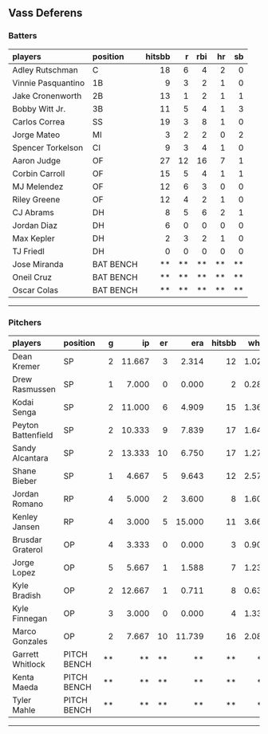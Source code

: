 ## Vass Deferens

### Batters

 
|players            |position  | hitsbb|  r| rbi| hr| sb| 
|:------------------|:---------|------:|--:|---:|--:|--:| 
|Adley Rutschman    |C         |     18|  6|   4|  2|  0| 
|Vinnie Pasquantino |1B        |      9|  3|   2|  1|  0| 
|Jake Cronenworth   |2B        |     13|  1|   2|  1|  1| 
|Bobby Witt Jr.     |3B        |     11|  5|   4|  1|  3| 
|Carlos Correa      |SS        |     19|  3|   8|  1|  0| 
|Jorge Mateo        |MI        |      3|  2|   2|  0|  2| 
|Spencer Torkelson  |CI        |      9|  3|   4|  1|  0| 
|Aaron Judge        |OF        |     27| 12|  16|  7|  1| 
|Corbin Carroll     |OF        |     15|  5|   4|  1|  1| 
|MJ Melendez        |OF        |     12|  6|   3|  0|  0| 
|Riley Greene       |OF        |     12|  4|   2|  1|  0| 
|CJ Abrams          |DH        |      8|  5|   6|  2|  1| 
|Jordan Diaz        |DH        |      6|  0|   0|  0|  0| 
|Max Kepler         |DH        |      2|  3|   2|  1|  0| 
|TJ Friedl          |DH        |      0|  0|   0|  0|  0| 
|Jose Miranda       |BAT BENCH |     **| **|  **| **| **| 
|Oneil Cruz         |BAT BENCH |     **| **|  **| **| **| 
|Oscar Colas        |BAT BENCH |     **| **|  **| **| **| 


* * *

### Pitchers

 
|players            |position    |  g|     ip| er|    era| hitsbb|  whip| so|  w| sv| 
|:------------------|:-----------|--:|------:|--:|------:|------:|-----:|--:|--:|--:| 
|Dean Kremer        |SP          |  2| 11.667|  3|  2.314|     12| 1.029|  8|  2|  0| 
|Drew Rasmussen     |SP          |  1|  7.000|  0|  0.000|      2| 0.286|  7|  1|  0| 
|Kodai Senga        |SP          |  2| 11.000|  6|  4.909|     15| 1.364| 19|  0|  0| 
|Peyton Battenfield |SP          |  2| 10.333|  9|  7.839|     17| 1.645|  6|  0|  0| 
|Sandy Alcantara    |SP          |  2| 13.333| 10|  6.750|     17| 1.275| 14|  0|  0| 
|Shane Bieber       |SP          |  1|  4.667|  5|  9.643|     12| 2.571|  4|  0|  0| 
|Jordan Romano      |RP          |  4|  5.000|  2|  3.600|      8| 1.600|  6|  1|  1| 
|Kenley Jansen      |RP          |  4|  3.000|  5| 15.000|     11| 3.667|  1|  0|  2| 
|Brusdar Graterol   |OP          |  4|  3.333|  0|  0.000|      3| 0.900|  1|  1|  0| 
|Jorge Lopez        |OP          |  5|  5.667|  1|  1.588|      7| 1.235|  8|  0|  1| 
|Kyle Bradish       |OP          |  2| 12.667|  1|  0.711|      8| 0.632| 11|  1|  0| 
|Kyle Finnegan      |OP          |  3|  3.000|  0|  0.000|      4| 1.333|  3|  0|  2| 
|Marco Gonzales     |OP          |  2|  7.667| 10| 11.739|     16| 2.087|  3|  1|  0| 
|Garrett Whitlock   |PITCH BENCH | **|     **| **|     **|     **|    **| **| **| **| 
|Kenta Maeda        |PITCH BENCH | **|     **| **|     **|     **|    **| **| **| **| 
|Tyler Mahle        |PITCH BENCH | **|     **| **|     **|     **|    **| **| **| **| 


* * *


